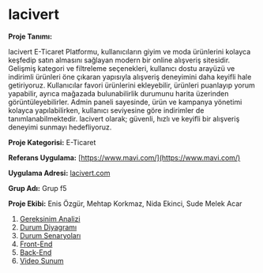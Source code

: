 # lacivert

**Proje Tanımı:** 

lacivert E-Ticaret Platformu, kullanıcıların giyim ve moda ürünlerini kolayca keşfedip satın almasını sağlayan modern bir online alışveriş sitesidir. Gelişmiş kategori ve filtreleme seçenekleri, kullanıcı dostu arayüzü ve indirimli ürünleri öne çıkaran yapısıyla alışveriş deneyimini daha keyifli hale getiriyoruz. Kullanıcılar favori ürünlerini ekleyebilir, ürünleri puanlayıp yorum yapabilir, ayrıca mağazada bulunabilirlik durumunu harita üzerinden görüntüleyebilirler. Admin paneli sayesinde, ürün ve kampanya yönetimi kolayca yapılabilirken, kullanıcı seviyesine göre indirimler de tanımlanabilmektedir. lacivert olarak;  güvenli, hızlı ve keyifli bir alışveriş deneyimi sunmayı hedefliyoruz.

**Proje Kategorisi:** E-Ticaret 

**Referans Uygulama:** [https://www.mavi.com/](https://www.mavi.com/)

**Uygulama Adresi:** [lacivert.com](https://lacivert-proje2.vercel.app/)

**Grup Adı:** Grup f5

**Proje Ekibi:** Enis Özgür, Mehtap Korkmaz, Nida Ekinci, Sude Melek Acar

1. [Gereksinim Analizi](Gereksinimler/Gereksinim-Analizi.md)
2. [Durum Diyagramı](Durum-Diyagramı/Durum-Diyagramı.md)
3. [Durum Senaryoları](Durum-Senaryoları/Durum-Senaryoları.md)
4. [Front-End](Front-End.md)
5. [Back-End](Back-End.md)
6. [Video Sunum](Sunum.md)

